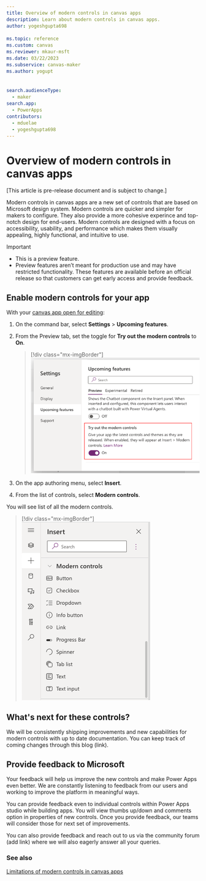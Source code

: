 ```yaml
---
title: Overview of modern controls in canvas apps
description: Learn about modern controls in canvas apps.
author: yogeshgupta698

ms.topic: reference
ms.custom: canvas
ms.reviewer: mkaur-msft
ms.date: 03/22/2023
ms.subservice: canvas-maker
ms.author: yogupt


search.audienceType:
  - maker
search.app:
  - PowerApps
contributors:
  - mduelae
  - yogeshgupta698
---
```


# Overview of modern controls in canvas apps

[This article is pre-release document and is subject to change.]

Modern controls in canvas apps are a new set of controls that are based on Microsoft design system. Modern controls are quicker and simpler for makers to configure. They also provide a more cohesive experince and top-notch design for end-users. Modern controls are designed with a focus on accessibility, usability, and performance which makes them visually appealing, highly functional, and intuitive to use.


> [!IMPORTANT]
> - This is a preview feature.
> - Preview features aren’t meant for production use and may have restricted functionality. These features are available before an official release so that customers can get early access and provide feedback.


## Enable modern controls for your app
With your [canvas app open for editing](../../edit-app.md):
1. On the command bar, select **Settings** > **Upcoming features**.
2. From the Preview tab, set the toggle for **Try out the modern controls** to **On**.

   > [!div class="mx-imgBorder"]
   > ![Turn on modern controls](media/settings-panel.png)

3. On the app authoring menu, select **Insert**.
4. From the list of controls, select **Modern controls**.

You will see list of all the modern controls.

> [!div class="mx-imgBorder"]
 > ![List of modern controls](media/modern-controls-list.png)

## What's next for these controls?
We will be consistently shipping improvements and new capabilities for modern controls with up to date documentation. You can keep track of coming changes through this blog (link).
  
## Provide feedback to Microsoft
Your feedback will help us improve the new controls and make Power Apps even better. We are constantly listening to feedback from our users and working to improve the platform in meaningful ways.

You can provide feedback even to individual controls within Power Apps studio while building apps. You will view thumbs up/down and comments option in properties of new controls. Once you provide feedback, our teams will consider those for next set of improvements. 

You can also provide feedback and reach out to us via the community forum (add link) where we will also eagerly answer all your queries.

### See also
[Limitations of modern controls in canvas apps](limitations-modern-controls.md)




